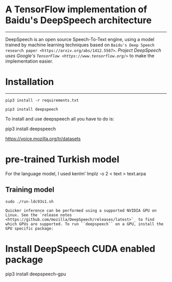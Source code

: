 # A TensorFlow implementation of Baidu's DeepSpeech architecture
 
----------


DeepSpeech is an open source Speech-To-Text engine, using a model trained by machine learning techniques based on `Baidu's Deep Speech research paper <https://arxiv.org/abs/1412.5567>`_. Project DeepSpeech uses Google's `TensorFlow <https://www.tensorflow.org/>`_ to make the implementation easier.

# Installation
-----------




    pip3 install -r requirements.txt

    pip3 install deepspeech

To install and use deepspeech all you have to do is:

   
   pip3 install deepspeech

   https://voice.mozilla.org/tr/datasets

   # pre-trained Turkish model 
   For the language model, I used kenlm’
   lmplz -o 2 < text > text.arpa

## Training model
    sudo ./run-ldc93s1.sh
    
    Quicker inference can be performed using a supported NVIDIA GPU on Linux. See the `release notes <https://github.com/mozilla/DeepSpeech/releases/latest>`_ to find which GPUs are supported. To run ``deepspeech`` on a GPU, install the GPU specific package:

   # Install DeepSpeech CUDA enabled package
   pip3 install deepspeech-gpu


